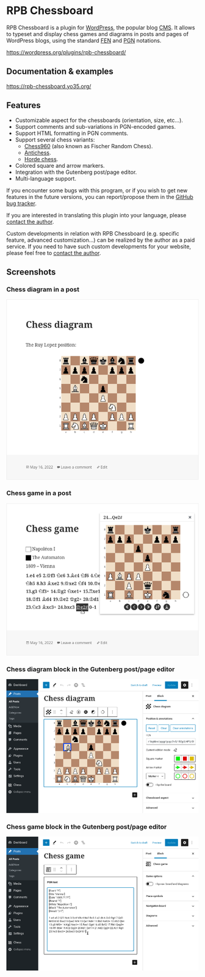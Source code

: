 RPB Chessboard
==============

RPB Chessboard is a plugin for [WordPress](https://wordpress.org/),
the popular blog [CMS](https://en.wikipedia.org/wiki/Content_management_system).
It allows to typeset and display chess games and diagrams in posts and pages of WordPress blogs,
using the standard [FEN](https://en.wikipedia.org/wiki/Forsyth-Edwards_Notation)
and [PGN](https://en.wikipedia.org/wiki/Portable_Game_Notation) notations.

https://wordpress.org/plugins/rpb-chessboard/



Documentation & examples
------------------------

https://rpb-chessboard.yo35.org/



Features
--------

* Customizable aspect for the chessboards (orientation, size, etc...).
* Support comments and sub-variations in PGN-encoded games.
* Support HTML formatting in PGN comments.
* Support several chess variants:
  - [Chess960](https://en.wikipedia.org/wiki/Chess960) (also known as Fischer Random Chess).
  - [Antichess](https://en.wikipedia.org/wiki/Losing_chess).
  - [Horde chess](https://en.wikipedia.org/wiki/Dunsany%27s_chess#Horde_chess).
* Colored square and arrow markers.
* Integration with the Gutenberg post/page editor.
* Multi-language support.

If you encounter some bugs with this program, or if you wish to get new features
in the future versions, you can report/propose them
in the [GitHub bug tracker](https://github.com/yo35/rpb-chessboard/issues).

If you are interested in translating this plugin into your language,
please [contact the author](mailto:yo35@melix.net).

Custom developments in relation with RPB Chessboard (e.g. specific feature, advanced customization...)
can be realized by the author as a paid service. If you need to have such custom developments for your website,
please feel free to [contact the author](mailto:yo35@melix.net).



Screenshots
-----------

### Chess diagram in a post ###

<img alt="chess-diagram" src="assets/screenshot-1.png" width="600" />


### Chess game in a post ###

<img alt="chess-game" src="assets/screenshot-3.png" width="600" />


### Chess diagram block in the Gutenberg post/page editor ###

<img alt="chess-diagram-block" src="assets/screenshot-6.png" width="600" />


### Chess game block in the Gutenberg post/page editor ###

<img alt="chess-game-block" src="assets/screenshot-7.png" width="600" />
